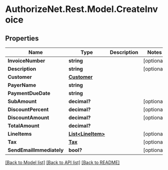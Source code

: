 # AuthorizeNet.Rest.Model.CreateInvoice
## Properties

Name | Type | Description | Notes
------------ | ------------- | ------------- | -------------
**InvoiceNumber** | **string** |  | [optional] 
**Description** | **string** |  | [optional] 
**Customer** | [**Customer**](Customer.md) |  | 
**PayerName** | **string** |  | 
**PaymentDueDate** | **string** |  | 
**SubAmount** | **decimal?** |  | [optional] 
**DiscountPercent** | **decimal?** |  | [optional] 
**DiscountAmount** | **decimal?** |  | [optional] 
**TotalAmount** | **decimal?** |  | 
**LineItems** | [**List&lt;LineItem&gt;**](LineItem.md) |  | [optional] 
**Tax** | [**Tax**](Tax.md) |  | [optional] 
**SendEmailImmediately** | **bool?** |  | [optional] 

[[Back to Model list]](../README.md#documentation-for-models) [[Back to API list]](../README.md#documentation-for-api-endpoints) [[Back to README]](../README.md)

